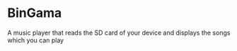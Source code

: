 # BinGama
A music player that reads the SD card of your device and displays the songs which you can play
